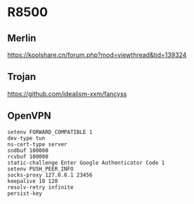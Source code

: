 # R8500

## Merlin

https://koolshare.cn/forum.php?mod=viewthread&tid=139324

## Trojan

https://github.com/idealism-xxm/fancyss


## OpenVPN

```
setenv FORWARD_COMPATIBLE 1
dev-type tun
ns-cert-type server
sndbuf 100000
rcvbuf 100000
static-challenge Enter Google Authenticator Code 1
setenv PUSH_PEER_INFO
socks-proxy 127.0.0.1 23456
keepalive 10 120
resolv-retry infinite
persist-key
```
